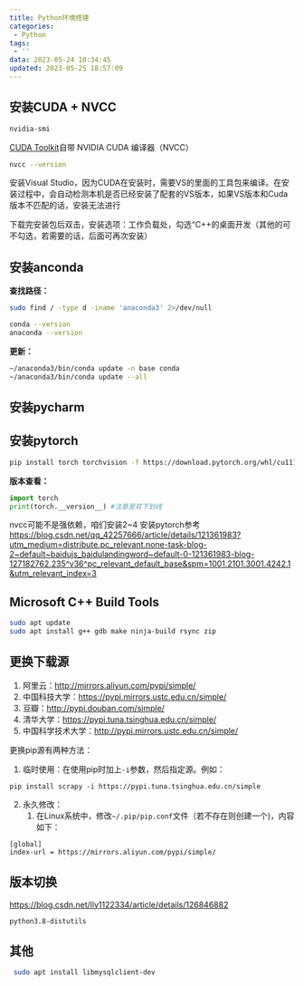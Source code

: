 ```yaml
---
title: Python环境搭建
categories:
 - Python
tags:
 - ''
data: 2023-05-24 10:34:45
updated: 2023-05-25 18:57:09
---
```


## 安装CUDA + NVCC

```bash
nvidia-smi
```

[CUDA Toolkit](https://developer.nvidia.com/cuda-downloads)自带 NVIDIA CUDA 编译器（NVCC）

```bash
nvcc --version
```

安装Visual Studio，因为CUDA在安装时，需要VS的里面的工具包来编译。在安装过程中，会自动检测本机是否已经安装了配套的VS版本，如果VS版本和Cuda版本不匹配的话，安装无法进行

下载完安装包后双击，安装选项：工作负载处，勾选“C++的桌面开发（其他的可不勾选，若需要的话，后面可再次安装）

## 安装anconda

**查找路径：**
```bash
sudo find / -type d -iname 'anaconda3' 2>/dev/null
```

```bash
conda --version
anaconda --version
```

**更新：**
```bash
~/anaconda3/bin/conda update -n base conda
~/anaconda3/bin/conda update --all
```

## 安装pycharm

## 安装pytorch

```bash
pip install torch torchvision -f https://download.pytorch.org/whl/cu111/torch_stable.html
```

**版本查看：**
```python
import torch
print(torch.__version__) #注意是双下划线
```

nvcc可能不是强依赖，咱们安装2~4
安装pytorch参考
https://blog.csdn.net/qq_42257666/article/details/121361983?utm_medium=distribute.pc_relevant.none-task-blog-2~default~baidujs_baidulandingword~default-0-121361983-blog-127182762.235^v36^pc_relevant_default_base&spm=1001.2101.3001.4242.1&utm_relevant_index=3

## Microsoft C++ Build Tools

```bash
sudo apt update
sudo apt install g++ gdb make ninja-build rsync zip
```



## 更换下载源

1. 阿里云：http://mirrors.aliyun.com/pypi/simple/
2. 中国科技大学：https://pypi.mirrors.ustc.edu.cn/simple/
3. 豆瓣：http://pypi.douban.com/simple/
4. 清华大学：https://pypi.tuna.tsinghua.edu.cn/simple/
5. 中国科学技术大学：http://pypi.mirrors.ustc.edu.cn/simple/

更换pip源有两种方法：

1. 临时使用：在使用pip时加上`-i`参数，然后指定源。例如：
```
pip install scrapy -i https://pypi.tuna.tsinghua.edu.cn/simple
```

2. 永久修改：
   1. 在Linux系统中，修改`~/.pip/pip.conf`文件（若不存在则创建一个)，内容如下：
```
[global]
index-url = https://mirrors.aliyun.com/pypi/simple/
```


## 版本切换

https://blog.csdn.net/lly1122334/article/details/126846882

```
python3.8-distutils
```


##  其他

```bash
 sudo apt install libmysqlclient-dev
```